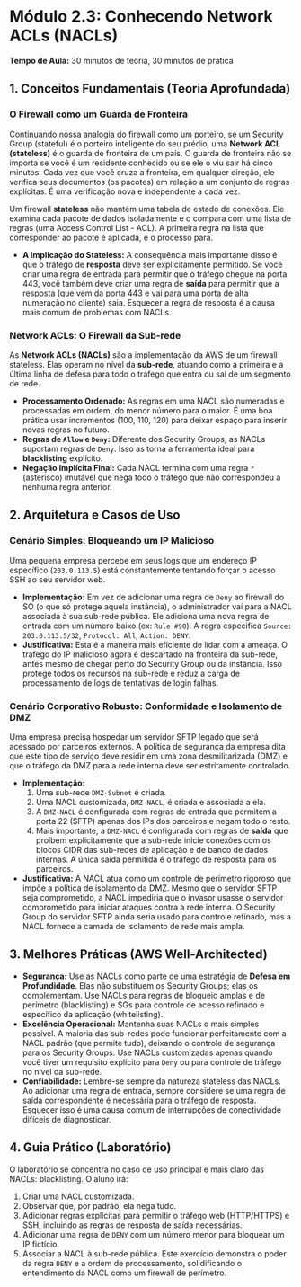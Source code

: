 # Módulo 2.3: Conhecendo Network ACLs (NACLs)

**Tempo de Aula:** 30 minutos de teoria, 30 minutos de prática

## 1. Conceitos Fundamentais (Teoria Aprofundada)

### O Firewall como um Guarda de Fronteira
Continuando nossa analogia do firewall como um porteiro, se um Security Group (stateful) é o porteiro inteligente do seu prédio, uma **Network ACL (stateless)** é o guarda de fronteira de um país. O guarda de fronteira não se importa se você é um residente conhecido ou se ele o viu sair há cinco minutos. Cada vez que você cruza a fronteira, em qualquer direção, ele verifica seus documentos (os pacotes) em relação a um conjunto de regras explícitas. É uma verificação nova e independente a cada vez.

Um firewall **stateless** não mantém uma tabela de estado de conexões. Ele examina cada pacote de dados isoladamente e o compara com uma lista de regras (uma Access Control List - ACL). A primeira regra na lista que corresponder ao pacote é aplicada, e o processo para.

-   **A Implicação do Stateless:** A consequência mais importante disso é que o tráfego de **resposta** deve ser explicitamente permitido. Se você criar uma regra de entrada para permitir que o tráfego chegue na porta 443, você também deve criar uma regra de **saída** para permitir que a resposta (que vem da porta 443 e vai para uma porta de alta numeração no cliente) saia. Esquecer a regra de resposta é a causa mais comum de problemas com NACLs.

### Network ACLs: O Firewall da Sub-rede
As **Network ACLs (NACLs)** são a implementação da AWS de um firewall stateless. Elas operam no nível da **sub-rede**, atuando como a primeira e a última linha de defesa para todo o tráfego que entra ou sai de um segmento de rede.

-   **Processamento Ordenado:** As regras em uma NACL são numeradas e processadas em ordem, do menor número para o maior. É uma boa prática usar incrementos (100, 110, 120) para deixar espaço para inserir novas regras no futuro.
-   **Regras de `Allow` e `Deny`:** Diferente dos Security Groups, as NACLs suportam regras de `Deny`. Isso as torna a ferramenta ideal para **blacklisting** explícito.
-   **Negação Implícita Final:** Cada NACL termina com uma regra `*` (asterisco) imutável que nega todo o tráfego que não correspondeu a nenhuma regra anterior.

## 2. Arquitetura e Casos de Uso

### Cenário Simples: Bloqueando um IP Malicioso
Uma pequena empresa percebe em seus logs que um endereço IP específico (`203.0.113.5`) está constantemente tentando forçar o acesso SSH ao seu servidor web. 

-   **Implementação:** Em vez de adicionar uma regra de `Deny` ao firewall do SO (o que só protege aquela instância), o administrador vai para a NACL associada à sua sub-rede pública. Ele adiciona uma nova regra de entrada com um número baixo (ex: `Rule #90`). A regra especifica `Source: 203.0.113.5/32`, `Protocol: All`, `Action: DENY`.
-   **Justificativa:** Esta é a maneira mais eficiente de lidar com a ameaça. O tráfego do IP malicioso agora é descartado na fronteira da sub-rede, antes mesmo de chegar perto do Security Group ou da instância. Isso protege todos os recursos na sub-rede e reduz a carga de processamento de logs de tentativas de login falhas.

### Cenário Corporativo Robusto: Conformidade e Isolamento de DMZ
Uma empresa precisa hospedar um servidor SFTP legado que será acessado por parceiros externos. A política de segurança da empresa dita que este tipo de serviço deve residir em uma zona desmilitarizada (DMZ) e que o tráfego da DMZ para a rede interna deve ser estritamente controlado.

-   **Implementação:**
    1.  Uma sub-rede `DMZ-Subnet` é criada.
    2.  Uma NACL customizada, `DMZ-NACL`, é criada e associada a ela.
    3.  A `DMZ-NACL` é configurada com regras de entrada que permitem a porta 22 (SFTP) apenas dos IPs dos parceiros e negam todo o resto.
    4.  Mais importante, a `DMZ-NACL` é configurada com regras de **saída** que proíbem explicitamente que a sub-rede inicie conexões com os blocos CIDR das sub-redes de aplicação e de banco de dados internas. A única saída permitida é o tráfego de resposta para os parceiros.
-   **Justificativa:** A NACL atua como um controle de perímetro rigoroso que impõe a política de isolamento da DMZ. Mesmo que o servidor SFTP seja comprometido, a NACL impediria que o invasor usasse o servidor comprometido para iniciar ataques contra a rede interna. O Security Group do servidor SFTP ainda seria usado para controle refinado, mas a NACL fornece a camada de isolamento de rede mais ampla.

## 3. Melhores Práticas (AWS Well-Architected)

-   **Segurança:** Use as NACLs como parte de uma estratégia de **Defesa em Profundidade**. Elas não substituem os Security Groups; elas os complementam. Use NACLs para regras de bloqueio amplas e de perímetro (blacklisting) e SGs para controle de acesso refinado e específico da aplicação (whitelisting).
-   **Excelência Operacional:** Mantenha suas NACLs o mais simples possível. A maioria das sub-redes pode funcionar perfeitamente com a NACL padrão (que permite tudo), deixando o controle de segurança para os Security Groups. Use NACLs customizadas apenas quando você tiver um requisito explícito para `Deny` ou para controle de tráfego no nível da sub-rede.
-   **Confiabilidade:** Lembre-se sempre da natureza stateless das NACLs. Ao adicionar uma regra de entrada, sempre considere se uma regra de saída correspondente é necessária para o tráfego de resposta. Esquecer isso é uma causa comum de interrupções de conectividade difíceis de diagnosticar.

## 4. Guia Prático (Laboratório)

O laboratório se concentra no caso de uso principal e mais claro das NACLs: blacklisting. O aluno irá:
1.  Criar uma NACL customizada.
2.  Observar que, por padrão, ela nega tudo.
3.  Adicionar regras explícitas para permitir o tráfego web (HTTP/HTTPS) e SSH, incluindo as regras de resposta de saída necessárias.
4.  Adicionar uma regra de `DENY` com um número menor para bloquear um IP fictício.
5.  Associar a NACL à sub-rede pública.
Este exercício demonstra o poder da regra `DENY` e a ordem de processamento, solidificando o entendimento da NACL como um firewall de perímetro.
